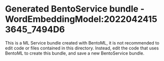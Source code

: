 # Generated BentoService bundle - WordEmbeddingModel:20220424153645_7494D6

This is a ML Service bundle created with BentoML, it is not recommended to edit
code or files contained in this directory. Instead, edit the code that uses BentoML
to create this bundle, and save a new BentoService bundle.
